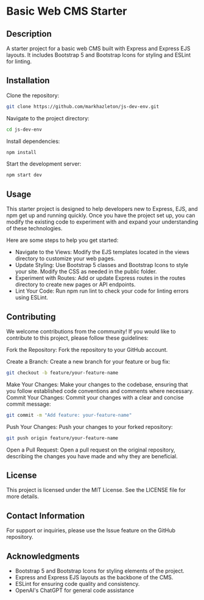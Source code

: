 # Basic Web CMS Starter
## Description
A starter project for a basic web CMS built with Express and Express EJS layouts. It includes Bootstrap 5 and Bootstrap Icons for styling and ESLint for linting.

## Installation
Clone the repository:
```sh
git clone https://github.com/markhazleton/js-dev-env.git
```
Navigate to the project directory:
```sh
cd js-dev-env
```
Install dependencies:
```sh
npm install
```
Start the development server:
```sh
npm start dev
```
## Usage
This starter project is designed to help developers new to Express, EJS, and npm get up and running quickly. Once you have the project set up, you can modify the existing code to experiment with and expand your understanding of these technologies.

Here are some steps to help you get started:

- Navigate to the Views: Modify the EJS templates located in the views directory to customize your web pages.
- Update Styling: Use Bootstrap 5 classes and Bootstrap Icons to style your site. Modify the CSS as needed in the public folder.
- Experiment with Routes: Add or update Express routes in the routes directory to create new pages or API endpoints.
- Lint Your Code: Run npm run lint to check your code for linting errors using ESLint.
## Contributing

We welcome contributions from the community! If you would like to contribute to this project, please follow these guidelines:

Fork the Repository: Fork the repository to your GitHub account.

Create a Branch: Create a new branch for your feature or bug fix:

```sh
git checkout -b feature/your-feature-name
```

Make Your Changes: Make your changes to the codebase, ensuring that you follow established code conventions and comments where necessary.
Commit Your Changes: Commit your changes with a clear and concise commit message:

```sh
git commit -m "Add feature: your-feature-name"
```
Push Your Changes: Push your changes to your forked repository:
```sh
git push origin feature/your-feature-name
```
Open a Pull Request: Open a pull request on the original repository, describing the changes you have made and why they are beneficial.
## License
This project is licensed under the MIT License. See the LICENSE file for more details.

## Contact Information
For support or inquiries, please use the Issue feature on the GitHub repository.

## Acknowledgments
- Bootstrap 5 and Bootstrap Icons for styling elements of the project.
- Express and Express EJS layouts as the backbone of the CMS.
- ESLint for ensuring code quality and consistency.
- OpenAI's ChatGPT for general code assistance
